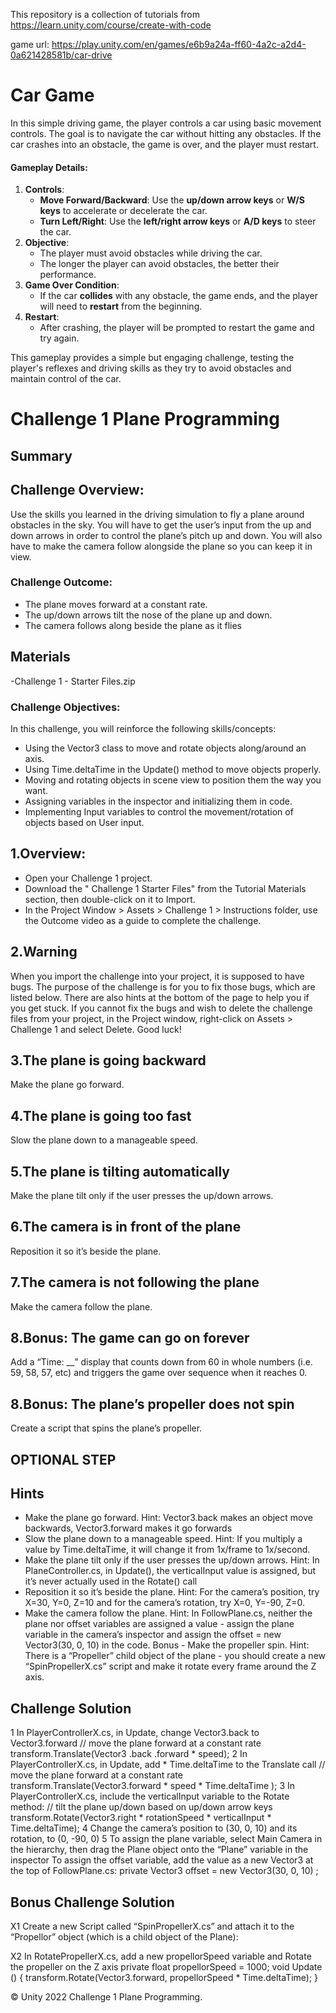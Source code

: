 This repository is a collection of tutorials from https://learn.unity.com/course/create-with-code

game url: https://play.unity.com/en/games/e6b9a24a-ff60-4a2c-a2d4-0a621428581b/car-drive

# Car Game
In this simple driving game, the player controls a car using basic movement controls. The goal is to navigate the car without hitting any obstacles. If the car crashes into an obstacle, the game is over, and the player must restart.

#### Gameplay Details:

1. **Controls**:
   - **Move Forward/Backward**: Use the **up/down arrow keys** or **W/S keys** to accelerate or decelerate the car.
   - **Turn Left/Right**: Use the **left/right arrow keys** or **A/D keys** to steer the car.
2. **Objective**:
   - The player must avoid obstacles while driving the car.
   - The longer the player can avoid obstacles, the better their performance.
3. **Game Over Condition**:
   - If the car **collides** with any obstacle, the game ends, and the player will need to **restart** from the beginning.
4. **Restart**:
   - After crashing, the player will be prompted to restart the game and try again.

This gameplay provides a simple but engaging challenge, testing the player's reflexes and driving skills as they try to avoid obstacles and maintain control of the car.

# Challenge 1 Plane Programming
## Summary
## Challenge Overview: 
Use the skills you learned in the driving simulation to fly a plane around obstacles in the sky. You will have to get the user’s input from the up and down arrows in order to control the plane’s pitch up and down. You will also have to make the camera follow alongside the plane so you can keep it in view. 

### Challenge Outcome:
- The plane moves forward at a constant rate.
- The up/down arrows tilt the nose of the plane up and down.
- The camera follows along beside the plane as it flies 

## Materials
-Challenge 1 - Starter Files.zip

### Challenge Objectives:
In this challenge, you will reinforce the following skills/concepts:
- Using the Vector3 class to move and rotate objects along/around an axis.
- Using Time.deltaTime in the Update() method to move objects properly.
- Moving and rotating objects in scene view to position them the way you want.
- Assigning variables in the inspector and initializing them in code.
- Implementing Input variables to control the movement/rotation of objects based on User input.

## 1.Overview:
- Open your Challenge 1 project.
- Download the " Challenge 1 Starter Files" from the Tutorial Materials section, then double-click on it to Import. 
- In the Project Window > Assets > Challenge 1 > Instructions folder, use the Outcome video as a guide to complete the challenge.

## 2.Warning
When you import the challenge into your project, it is supposed to have bugs. 
The purpose of the challenge is for you to fix those bugs, which are listed below. There are also hints at the bottom of the page to help you if you get stuck.
If you cannot fix the bugs and wish to delete the challenge files from your project, in the Project window, right-click on Assets > Challenge 1 and select Delete. 
Good luck!

## 3.The plane is going backward
Make the plane go forward.

## 4.The plane is going too fast
Slow the plane down to a manageable speed.

## 5.The plane is tilting automatically
Make the plane tilt only if the user presses the up/down arrows.

## 6.The camera is in front of the plane
Reposition it so it’s beside the plane.

## 7.The camera is not following the plane
Make the camera follow the plane.
## 8.Bonus: The game can go on forever
Add a “Time: __” display that counts down from 60 in whole numbers (i.e. 59, 58, 57, etc) and triggers the game over sequence when it reaches 0.

## 8.Bonus: The plane’s propeller does not spin
Create a script that spins the plane’s propeller.

## OPTIONAL STEP
## Hints
- Make the plane go forward.
Hint: Vector3.back makes an object move backwards, Vector3.forward makes it go forwards
- Slow the plane down to a manageable speed.
Hint: If you multiply a value by Time.deltaTime, it will change it from 1x/frame to 1x/second.
- Make the plane tilt only if the user presses the up/down arrows.
Hint: In PlaneController.cs, in Update(), the verticalInput value is assigned, but it’s never actually used in the Rotate() call
- Reposition it so it’s beside the plane.
Hint: For the camera’s position, try X=30, Y=0, Z=10 and for the camera’s rotation, try X=0, Y=-90, Z=0.
- Make the camera follow the plane.
Hint: In FollowPlane.cs, neither the plane nor offset variables are assigned a value - assign the plane variable in the camera’s inspector and assign the offset = new Vector3(30, 0, 10) in the code.
Bonus - Make the propeller spin.
Hint: There is a “Propeller” child object of the plane - you should create a new “SpinPropellerX.cs” script and make it rotate every frame around the Z axis.

## Challenge Solution
1 In PlayerControllerX.cs, in Update, change Vector3.back to Vector3.forward
// move the plane forward at a constant rate
transform.Translate(Vector3 .back .forward * speed);
2 In PlayerControllerX.cs, in Update, add * Time.deltaTime to the Translate call
// move the plane forward at a constant rate
transform.Translate(Vector3.forward * speed * Time.deltaTime );
3 In PlayerControllerX.cs, include the verticalInput variable to the Rotate method:
// tilt the plane up/down based on up/down arrow keys
transform.Rotate(Vector3.right * rotationSpeed * verticalInput * Time.deltaTime);
4 Change the camera’s position to (30, 0, 10) and its rotation, to (0, -90, 0)
5 To assign the plane variable, select Main Camera
in the hierarchy, then drag the Plane object onto
the “Plane” variable in the inspector
To assign the offset variable, add the value
as a new Vector3 at the top of
FollowPlane.cs:
private Vector3 offset = new Vector3(30,
0, 10) ;

## Bonus Challenge Solution
X1 Create a new Script called “SpinPropellerX.cs” and attach it to the “Propellor” object (which is
a child object of the Plane):

X2 In RotatePropellerX.cs, add a new propellorSpeed variable and Rotate the propeller on the Z
axis
private float propellorSpeed = 1000;
void Update () {
transform.Rotate(Vector3.forward, propellorSpeed * Time.deltaTime);
}

© Unity 2022 Challenge 1    Plane Programming.
